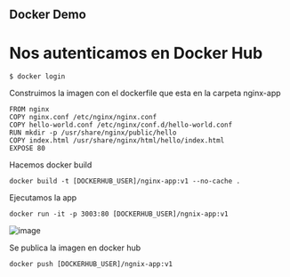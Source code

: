 ## Docker Demo


# Nos autenticamos en Docker Hub

```
$ docker login
```

Construimos la imagen con el dockerfile que esta en la carpeta nginx-app

```
FROM nginx
COPY nginx.conf /etc/nginx/nginx.conf
COPY hello-world.conf /etc/nginx/conf.d/hello-world.conf
RUN mkdir -p /usr/share/nginx/public/hello
COPY index.html /usr/share/nginx/html/hello/index.html
EXPOSE 80
```

Hacemos docker build

```
docker build -t [DOCKERHUB_USER]/nginx-app:v1 --no-cache .
```

Ejecutamos la app

```
docker run -it -p 3003:80 [DOCKERHUB_USER]/ngnix-app:v1 
```

![image](https://user-images.githubusercontent.com/2185148/90711009-46770180-e265-11ea-8fb4-07d54afd414a.png)

Se publica la imagen en docker hub

```
docker push [DOCKERHUB_USER]/ngnix-app:v1 
```